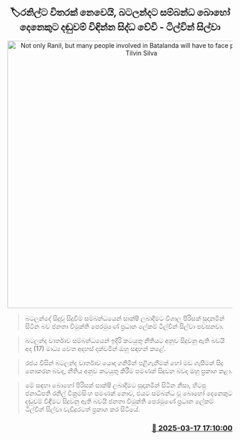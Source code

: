 <p align='center'><b><h2 align='center' title='Not only Ranil, but many people involved in Batalanda will have to face punishment - Tilvin Silva'>🏷රනිල්ට විතරක් නෙවෙයි, බටලන්දට සම්බන්ධ බොහෝ දෙනෙකුට දඬුවම් විඳින්න සිද්ධ වේවි - ටිල්වින් සිල්වා</h2></b></p>
<p align='center'><img src='https://helakuru.sgp1.cdn.digitaloceanspaces.com/esana/images/lib/tilvin-silva-media-new.jpg' width='600' alt='Not only Ranil, but many people involved in Batalanda will have to face punishment - Tilvin Silva'></p>

> බටලන්දේ සිදුවූ සිදුවීම් සම්බන්ධයෙන් සාක්ෂි ලබාදීමට විශාල පිරිසක් සූදානමින් සිටින බව ජනතා විමුක්ති පෙරමුණේ ප්‍රධාන ලේකම් ටිල්වින් සිල්වා පවසනවා.

> බටලන්ද වාර්තාව සම්බන්ධයෙන් ඉදිරි කටයුතු නීතියට අනුව සිදුවනු ඇති බවයි අද (17) මාධ්‍ය වෙත අදහස් දක්වමින් ඔහු සඳහන් කළේ.

> රජය විසින් බටලන්ද වාර්තාව යොදා ගනිමින් පළිගැනීමක් හෝ මඩ ගැසීමක් සිදු නොකරන බවද, නීතිය අනුව කටයුතු කිරීම පමණක් සිදුවන බවද ඔහු ප්‍රකාශ කළා.

> මේ සඳහා බොහෝ පිරිසක් සාක්ෂි ලබාදීමට සූදානමින් සිටින නිසා, හිටපු ජනාධිපති රනිල් වික්‍රමසිංහ පමණක් නොව, එයට සම්බන්ධ වූ බොහෝ දෙනෙකුට දඬුවම් විඳීමට සිදුවනු ඇති බවයි ජනතා විමුක්ති පෙරමුණේ ප්‍රධාන ලේකම් ටිල්වින් සිල්වා වැඩිදුරටත් ප්‍රකාශ කර සිටියේ.



<h3 align='right'><a href='https://www.helakuru.lk/esana/p/108382/'>📅 2025-03-17 17:10:00</a></h3>
